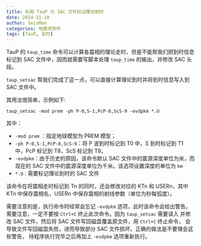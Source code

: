 ```yaml
---
title: 利用 TauP 为 SAC 文件标记理论到时
date: 2014-11-10
author: SeisMan
categories: 地震学软件
tags: [TauP, 走时]
---
```


TauP 的 `taup_time` 命令可以计算各震相的理论走时，但是不能帮我们把到时信息
标记到 SAC 文件中，因而就需要写脚本处理 `taup_time` 的输出，并修改 SAC 头段。

`taup_setsac` 帮我们完成了这一点，可以直接计算理论到时并将到时信息写入到 SAC 文件中。

<!--more-->

其用法很简单，示例如下:

    taup_setsac -mod prem -ph P-0,S-1,PcP-8,ScS-9 -evdpkm *.U

其中：

- `-mod prem` ：指定地球模型为 PREM 模型；
- `-ph P-0,S-1,PcP-8,ScS-9`：将 P 波到时标记到 T0 中，S 到时标记到 T1 中，PcP 标记到 T8，ScS 标记到 T9。
- `-evdpkm`：由于历史的原因，该命令默认 SAC 文件中的震源深度单位为米，而现在的 SAC 文件中的震源深度单位为千米。该选项设置深度的单位为 `km`
- `*.U` : 需要标记理论到时的 SAC 文件

该命令在将震相走时标记到 Tn 的同时，还会修改对应的 KTn 和 USERn，其中 KTn 中保存震相名，USERn 中保存震相的射线参数（单位为秒每弧度）。

需要注意的是，执行命令时经常会忘记 `-evdpkm` 选项，此时该命令会给出警告。
需要注意，一定不要按 `Ctrl+C` 终止此次命令。因为 `taup_setsac` 需要读入
并修改 SAC 文件，然后将 SAC 文件写回磁盘覆盖原文件，用 `Ctrl+C` 终止命令，
会导致文件写回磁盘失败，进而导致部分 SAC 文件损坏。正确的做法是不要理会这些警告，
待程序执行完毕之后再加上 `-evdpkm` 选项重新执行。
